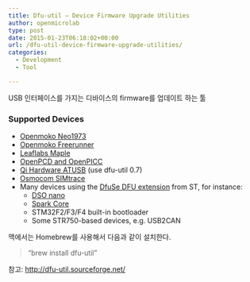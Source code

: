 ```yaml
---
title: Dfu-util – Device Firmware Upgrade Utilities
author: openmicrolab
type: post
date: 2015-01-23T06:18:02+00:00
url: /dfu-util-device-firmware-upgrade-utilities/
categories:
  - Development
  - Tool

---
```

USB 인터페이스를 가지는 디바이스의 firmware를 업데이트 하는 툴

### Supported Devices

  * [Openmoko Neo1973][1]
  * [Openmoko Freerunner][2]
  * [Leaflabs Maple][3]
  * [OpenPCD and OpenPICC][4]
  * [Qi Hardware ATUSB][5] (use dfu-util 0.7)
  * [Osmocom SIMtrace][6]
  * Many devices using the [DfuSe DFU extension][7] from ST, for instance: 
      * [DSO nano][8]
      * [Spark Core][9]
      * STM32F2/F3/F4 built-in bootloader
      * Some STR750-based devices, e.g. USB2CAN

맥에서는 Homebrew를 사용해서 다음과 같이 설치한다.

> &#8220;brew install dfu-util&#8221;

참고: <a href="http://dfu-util.sourceforge.net/" target="_blank">http://dfu-util.sourceforge.net/</a>

 [1]: http://wiki.openmoko.org/wiki/Neo_1973
 [2]: http://wiki.openmoko.org/wiki/Neo_FreeRunner
 [3]: http://leaflabs.com/Maple
 [4]: http://www.openpcd.org/
 [5]: http://downloads.qi-hardware.com/people/werner/wpan/web/
 [6]: http://bb.osmocom.org/trac/wiki/SIMtrace
 [7]: http://dfu-util.sourceforge.net/dfuse.html
 [8]: http://www.seeedstudio.com/depot/micro-digital-storage-oscilloscopedso-nano-p-512.html
 [9]: https://www.spark.io/